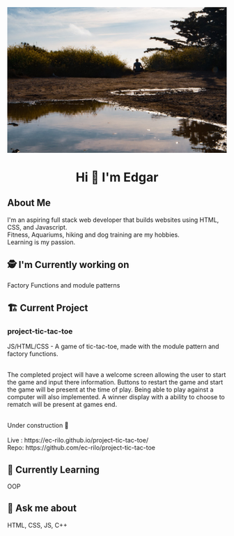 <img src="images/Background.jpg" alt="Edgar sitting outside during golden hour" align="center">
<h1 align="center">Hi 👋 I'm Edgar</h1>

## About Me
I'm an aspiring full stack web developer that builds websites using HTML, CSS, and Javascript.
<br>
Fitness, Aquariums, hiking and dog training are my hobbies.
<br>
Learning is my passion.

## 🕵️ I'm Currently working on
Factory Functions and module patterns

## 🏗️  Current Project

### project-tic-tac-toe
JS/HTML/CSS - A game of tic-tac-toe, made with the module pattern and factory functions.
<br><br>
<p>
  The completed project will have a welcome screen allowing the user to start the game and input there information.
  Buttons to restart the game and start the game will be present at the time of play. Being able to play against a computer
  will also implemented. A winner display with a ability to choose to rematch will be present at games end.
</p>

<br>
Under construction 🚧
<br><br>
Live : https://ec-rilo.github.io/project-tic-tac-toe/
<br>
Repo: https://github.com/ec-rilo/project-tic-tac-toe

## 🌱 Currently Learning
OOP

## 💬 Ask me about
HTML, CSS, JS, C++
